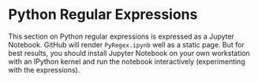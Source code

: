 # Python Regular Expressions

This section on Python regular expressions is expressed as a
Jupyter Notebook.  GitHub will render `PyRegex.ipynb` well as a static
page.  But for best results, you should install Jupyter Notebook
on your own workstation with an IPython kernel and run the notebook
interactively (experimenting with the expressions).
